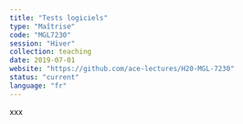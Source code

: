 ```yaml
---
title: "Tests logiciels"
type: "Maîtrise"
code: "MGL7230"
session: "Hiver"
collection: teaching
date: 2019-07-01
website: "https://github.com/ace-lectures/H20-MGL-7230"
status: "current"
language: "fr"
---
```

xxx
